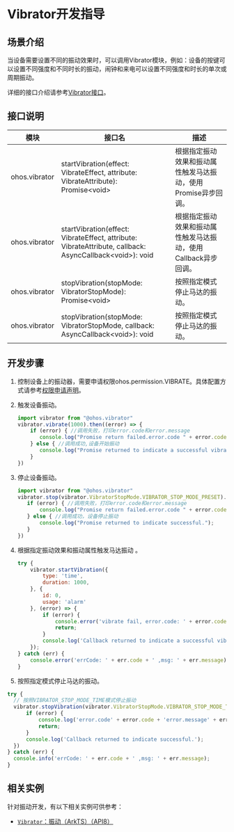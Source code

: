 # Vibrator开发指导


## 场景介绍

当设备需要设置不同的振动效果时，可以调用Vibrator模块，例如：设备的按键可以设置不同强度和不同时长的振动，闹钟和来电可以设置不同强度和时长的单次或周期振动。

详细的接口介绍请参考[Vibrator接口](../reference/apis/js-apis-vibrator.md)。


## 接口说明

| 模块          | 接口名                                                       | 描述                                                         |
| ------------- | ------------------------------------------------------------ | ------------------------------------------------------------ |
| ohos.vibrator | startVibration(effect: VibrateEffect, attribute: VibrateAttribute): Promise&lt;void&gt; | 根据指定振动效果和振动属性触发马达振动，使用Promise异步回调。 |
| ohos.vibrator | startVibration(effect: VibrateEffect, attribute: VibrateAttribute, callback: AsyncCallback&lt;void&gt;): void | 根据指定振动效果和振动属性触发马达振动，使用Callback异步回调。 |
| ohos.vibrator | stopVibration(stopMode: VibratorStopMode): Promise&lt;void&gt; | 按照指定模式停止马达的振动。                                 |
| ohos.vibrator | stopVibration(stopMode: VibratorStopMode, callback: AsyncCallback&lt;void&gt;): void | 按照指定模式停止马达的振动。                                 |


## 开发步骤

1. 控制设备上的振动器，需要申请权限ohos.permission.VIBRATE。具体配置方式请参考[权限申请声明](../security/accesstoken-guidelines.md)。

2. 触发设备振动。

   ```js
   import vibrator from "@ohos.vibrator"
   vibrator.vibrate(1000).then((error) => {
       if (error) { //调用失败，打印error.code和error.message
          console.log("Promise return failed.error.code " + error.code + "error.message " + error.message);  
       } else { //调用成功,设备开始振动
          console.log("Promise returned to indicate a successful vibration.")  
       }
   })
   ```

3. 停止设备振动。

   ```js
   import vibrator from "@ohos.vibrator"
   vibrator.stop(vibrator.VibratorStopMode.VIBRATOR_STOP_MODE_PRESET).then((error) => {
      if (error) { //调用失败，打印error.code和error.message
          console.log("Promise return failed.error.code " + error.code + "error.message " + error.message);
      } else { //调用成功，设备停止振动
          console.log("Promise returned to indicate successful.");
      }
   })
   ```

4. 根据指定振动效果和振动属性触发马达振动 。

   ```js
   try {
       vibrator.startVibration({
           type: 'time',
           duration: 1000,
       }, {
           id: 0,
           usage: 'alarm'
       }, (error) => {
           if (error) {
               console.error('vibrate fail, error.code: ' + error.code + 'error.message: ', + error.message);
               return;
           }
           console.log('Callback returned to indicate a successful vibration.');
       });
   } catch (err) {
       console.error('errCode: ' + err.code + ' ,msg: ' + err.message);
   }
   ```

5.  按照指定模式停止马达的振动。 

   ```js
   try {
     // 按照VIBRATOR_STOP_MODE_TIME模式停止振动
     vibrator.stopVibration(vibrator.VibratorStopMode.VIBRATOR_STOP_MODE_TIME, function (error) {
         if (error) {
             console.log('error.code' + error.code + 'error.message' + error.message);
             return;
         }
         console.log('Callback returned to indicate successful.');
     })
   } catch (err) {
     console.info('errCode: ' + err.code + ' ,msg: ' + err.message);
   }
   ```

   

## 相关实例

针对振动开发，有以下相关实例可供参考：

- [`Vibrator`：振动（ArkTS）（API8）](https://gitee.com/openharmony/applications_app_samples/tree/master/device/Vibrator)